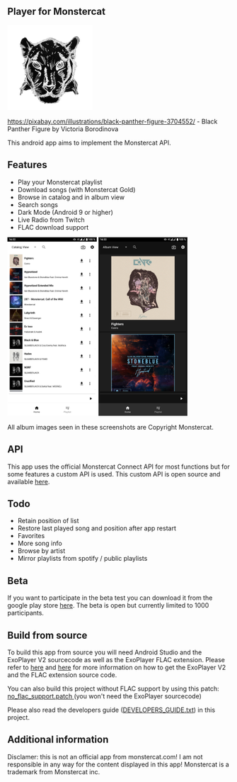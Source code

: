 ## Player for Monstercat

![Icon](https://raw.githubusercontent.com/lucaspape/catplayer/master/playstore_res/icon-round-full.png)

https://pixabay.com/illustrations/black-panther-figure-3704552/ - Black Panther Figure by Victoria Borodinova

This android app aims to implement the Monstercat API.

## Features

 - Play your Monstercat playlist
 - Download songs (with Monstercat Gold)
 - Browse in catalog and in album view
 - Search songs
 - Dark Mode (Android 9 or higher)
 - Live Radio from Twitch
 - FLAC download support

<img src="https://raw.githubusercontent.com/lucaspape/catplayer/master/playstore_res/screenshots/20200227/Screenshot_20200227-163256_Catplayer.png" width="40%">  <img src="https://raw.githubusercontent.com/lucaspape/catplayer/master/playstore_res/screenshots/20200227/Screenshot_20200227-163207_Catplayer.png" width="40%">

All album images seen in these screenshots are Copyright Monstercat.

## API

This app uses the official Monstercat Connect API for most functions but for some features a custom API is used.
This custom API is open source and available [here](https://github.com/lucaspape/catplayer-helper-api.git).

## Todo

 - Retain position of list
 - Restore last played song and position after app restart
 - Favorites
 - More song info
 - Browse by artist
 - Mirror playlists from spotify / public playlists

## Beta

If you want to participate in the beta test you can download it from the google play store [here](https://play.google.com/apps/testing/de.lucaspape.monstercat "Test Android-App").
The beta is open but currently limited to 1000 participants.

## Build from source

To build this app from source you will need Android Studio and the ExoPlayer V2 sourcecode as well as the ExoPlayer FLAC extension. Please refer to [here](https://github.com/google/ExoPlayer/blob/release-v2/README.md) and [here](https://github.com/google/ExoPlayer/tree/release-v2/extensions/flac) for more information on how to get the ExoPlayer V2 and the FLAC extension source code. 

You can also build this project without FLAC support by using this patch: [no_flac_support.patch ](https://gist.github.com/lucaspape/6b9f537cb3e3b3c337bab5e09eb6ebff)(you won't need the ExoPlayer sourcecode)

Please also read the developers guide ([DEVELOPERS_GUIDE.txt](https://github.com/lucaspape/catplayer/blob/master/DEVELOPERS_GUIDE.txt)) in this project.

## Additional information
Disclamer: this is not an official app from monstercat.com!
I am not responsible in any way for the content displayed in this app!
Monstercat is a trademark from Monstercat inc.

